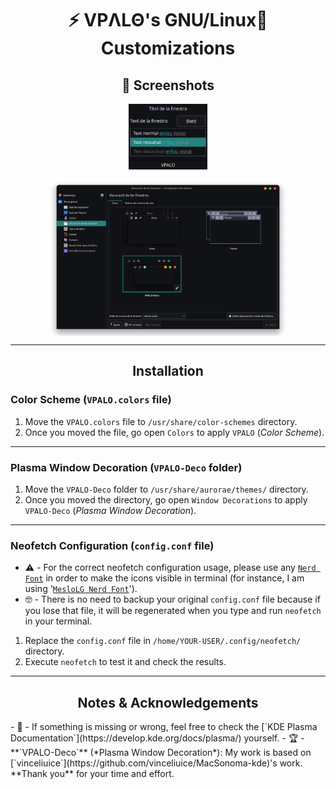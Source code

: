 <h1 align="center">⚡ VPΛLΘ's GNU/Linux🐧 Customizations</h1>

<h2 align="center">📸 Screenshots</h2>
<p align="center"><a href="https://github.com/vpalomaresg/VPALO-GNULinuxCustomizations"><img width=25% src="./preview/color-scheme.png" align="center" alt="VPALO-Color-Scheme" /></a></p>
<p align="center"><a href="https://github.com/vpalomaresg/VPALO-GNULinuxCustomizations"><img width=75% src="./preview/window-decoration.png" align="center" alt="VPALO-Window-Decoration" /></a></p>

---

<h2 align="center">Installation</h2>
  
### Color Scheme (`VPALO.colors` file)
1. Move the `VPALO.colors` file to `/usr/share/color-schemes` directory.
2. Once you moved the file, go open `Colors` to apply `VPALO` (*Color Scheme*).

---

### Plasma Window Decoration (`VPALO-Deco` folder)
1. Move the `VPALO-Deco` folder to `/usr/share/aurorae/themes/` directory.
2. Once you moved the directory, go open  `Window Decorations` to apply `VPALO-Deco` (*Plasma Window Decoration*).

---

### Neofetch Configuration (`config.conf` file)
- ⚠️ - For the correct neofetch configuration usage, please use any [`Nerd Font`](https://www.nerdfonts.com/font-downloads) in order to make the icons visible in terminal (for instance, I am using '[`MesloLG Nerd Font`](https://github.com/ryanoasis/nerd-fonts/releases/download/v3.0.2/Meslo.zip)').
- 🤓 - There is no need to backup your original `config.conf` file because if you lose that file, it will be regenerated when you type and run `neofetch` in your terminal.
1. Replace the `config.conf` file in `/home/YOUR-USER/.config/neofetch/` directory.
2. Execute `neofetch` to test it and check the results.

---

<h2 align="center">Notes & Acknowledgements</h2>
- 📝 - If something is missing or wrong, feel free to check the [`KDE Plasma Documentation`](https://develop.kde.org/docs/plasma/) yourself.
- 🏆 - **`VPALO-Deco`** (*Plasma Window Decoration*): My work is based on [`vinceliuice`](https://github.com/vinceliuice/MacSonoma-kde)'s work. **Thank you** for your time and effort.
